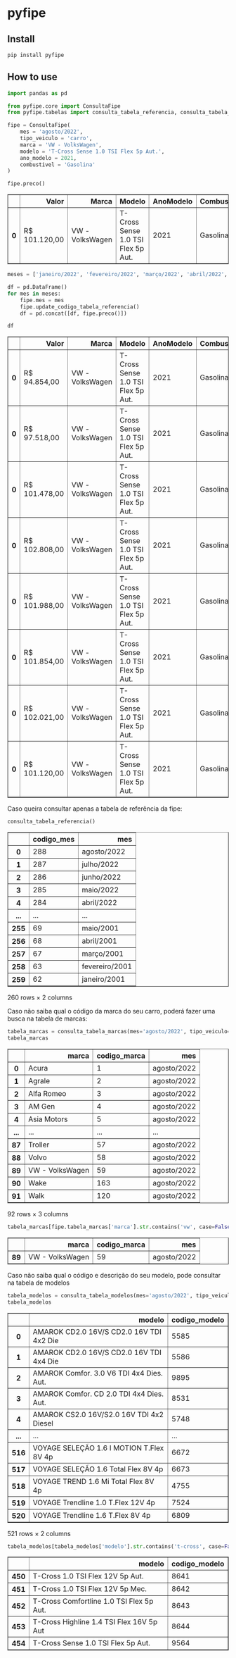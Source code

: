 pyfipe
================

<!-- WARNING: THIS FILE WAS AUTOGENERATED! DO NOT EDIT! -->

## Install

``` sh
pip install pyfipe
```

## How to use

``` python
import pandas as pd
```

``` python
from pyfipe.core import ConsultaFipe
from pyfipe.tabelas import consulta_tabela_referencia, consulta_tabela_marcas, consulta_tabela_modelos
```

``` python
fipe = ConsultaFipe(
    mes = 'agosto/2022',
    tipo_veiculo = 'carro',
    marca = 'VW - VolksWagen',
    modelo = 'T-Cross Sense 1.0 TSI Flex 5p Aut.',
    ano_modelo = 2021,
    combustivel = 'Gasolina'
)
```

``` python
fipe.preco()
```

<div>
<style scoped>
    .dataframe tbody tr th:only-of-type {
        vertical-align: middle;
    }

    .dataframe tbody tr th {
        vertical-align: top;
    }

    .dataframe thead th {
        text-align: right;
    }
</style>
<table border="1" class="dataframe">
  <thead>
    <tr style="text-align: right;">
      <th></th>
      <th>Valor</th>
      <th>Marca</th>
      <th>Modelo</th>
      <th>AnoModelo</th>
      <th>Combustivel</th>
      <th>CodigoFipe</th>
      <th>MesReferencia</th>
      <th>Autenticacao</th>
      <th>TipoVeiculo</th>
      <th>SiglaCombustivel</th>
      <th>DataConsulta</th>
    </tr>
  </thead>
  <tbody>
    <tr>
      <th>0</th>
      <td>R$ 101.120,00</td>
      <td>VW - VolksWagen</td>
      <td>T-Cross Sense 1.0 TSI Flex 5p Aut.</td>
      <td>2021</td>
      <td>Gasolina</td>
      <td>005520-4</td>
      <td>agosto de 2022</td>
      <td>f4wq6m4pj4djf</td>
      <td>1</td>
      <td>G</td>
      <td>quarta-feira, 24 de agosto de 2022 12:04</td>
    </tr>
  </tbody>
</table>
</div>

``` python
meses = ['janeiro/2022', 'fevereiro/2022', 'março/2022', 'abril/2022', 'maio/2022', 'junho/2022', 'julho/2022', 'agosto/2022']

df = pd.DataFrame()
for mes in meses:
    fipe.mes = mes
    fipe.update_codigo_tabela_referencia()
    df = pd.concat([df, fipe.preco()])

df
```

<div>
<style scoped>
    .dataframe tbody tr th:only-of-type {
        vertical-align: middle;
    }

    .dataframe tbody tr th {
        vertical-align: top;
    }

    .dataframe thead th {
        text-align: right;
    }
</style>
<table border="1" class="dataframe">
  <thead>
    <tr style="text-align: right;">
      <th></th>
      <th>Valor</th>
      <th>Marca</th>
      <th>Modelo</th>
      <th>AnoModelo</th>
      <th>Combustivel</th>
      <th>CodigoFipe</th>
      <th>MesReferencia</th>
      <th>Autenticacao</th>
      <th>TipoVeiculo</th>
      <th>SiglaCombustivel</th>
      <th>DataConsulta</th>
    </tr>
  </thead>
  <tbody>
    <tr>
      <th>0</th>
      <td>R$ 94.854,00</td>
      <td>VW - VolksWagen</td>
      <td>T-Cross Sense 1.0 TSI Flex 5p Aut.</td>
      <td>2021</td>
      <td>Gasolina</td>
      <td>005520-4</td>
      <td>janeiro de 2022</td>
      <td>cg6gzjs2n29fx</td>
      <td>1</td>
      <td>G</td>
      <td>quarta-feira, 24 de agosto de 2022 12:04</td>
    </tr>
    <tr>
      <th>0</th>
      <td>R$ 97.518,00</td>
      <td>VW - VolksWagen</td>
      <td>T-Cross Sense 1.0 TSI Flex 5p Aut.</td>
      <td>2021</td>
      <td>Gasolina</td>
      <td>005520-4</td>
      <td>fevereiro de 2022</td>
      <td>ch6p797h88mfx</td>
      <td>1</td>
      <td>G</td>
      <td>quarta-feira, 24 de agosto de 2022 12:04</td>
    </tr>
    <tr>
      <th>0</th>
      <td>R$ 101.478,00</td>
      <td>VW - VolksWagen</td>
      <td>T-Cross Sense 1.0 TSI Flex 5p Aut.</td>
      <td>2021</td>
      <td>Gasolina</td>
      <td>005520-4</td>
      <td>março de 2022</td>
      <td>f49rk6kznldjf</td>
      <td>1</td>
      <td>G</td>
      <td>quarta-feira, 24 de agosto de 2022 12:04</td>
    </tr>
    <tr>
      <th>0</th>
      <td>R$ 102.808,00</td>
      <td>VW - VolksWagen</td>
      <td>T-Cross Sense 1.0 TSI Flex 5p Aut.</td>
      <td>2021</td>
      <td>Gasolina</td>
      <td>005520-4</td>
      <td>abril de 2022</td>
      <td>f6v25c4673djf</td>
      <td>1</td>
      <td>G</td>
      <td>quarta-feira, 24 de agosto de 2022 12:04</td>
    </tr>
    <tr>
      <th>0</th>
      <td>R$ 101.988,00</td>
      <td>VW - VolksWagen</td>
      <td>T-Cross Sense 1.0 TSI Flex 5p Aut.</td>
      <td>2021</td>
      <td>Gasolina</td>
      <td>005520-4</td>
      <td>maio de 2022</td>
      <td>f5w868197ydjf</td>
      <td>1</td>
      <td>G</td>
      <td>quarta-feira, 24 de agosto de 2022 12:04</td>
    </tr>
    <tr>
      <th>0</th>
      <td>R$ 101.854,00</td>
      <td>VW - VolksWagen</td>
      <td>T-Cross Sense 1.0 TSI Flex 5p Aut.</td>
      <td>2021</td>
      <td>Gasolina</td>
      <td>005520-4</td>
      <td>junho de 2022</td>
      <td>f5rd7r84hvdjf</td>
      <td>1</td>
      <td>G</td>
      <td>quarta-feira, 24 de agosto de 2022 12:04</td>
    </tr>
    <tr>
      <th>0</th>
      <td>R$ 102.021,00</td>
      <td>VW - VolksWagen</td>
      <td>T-Cross Sense 1.0 TSI Flex 5p Aut.</td>
      <td>2021</td>
      <td>Gasolina</td>
      <td>005520-4</td>
      <td>julho de 2022</td>
      <td>f5yhd01kc3djf</td>
      <td>1</td>
      <td>G</td>
      <td>quarta-feira, 24 de agosto de 2022 12:04</td>
    </tr>
    <tr>
      <th>0</th>
      <td>R$ 101.120,00</td>
      <td>VW - VolksWagen</td>
      <td>T-Cross Sense 1.0 TSI Flex 5p Aut.</td>
      <td>2021</td>
      <td>Gasolina</td>
      <td>005520-4</td>
      <td>agosto de 2022</td>
      <td>f4wq6m4pj4djf</td>
      <td>1</td>
      <td>G</td>
      <td>quarta-feira, 24 de agosto de 2022 12:04</td>
    </tr>
  </tbody>
</table>
</div>

Caso queira consultar apenas a tabela de referência da fipe:

``` python
consulta_tabela_referencia()
```

<div>
<style scoped>
    .dataframe tbody tr th:only-of-type {
        vertical-align: middle;
    }

    .dataframe tbody tr th {
        vertical-align: top;
    }

    .dataframe thead th {
        text-align: right;
    }
</style>
<table border="1" class="dataframe">
  <thead>
    <tr style="text-align: right;">
      <th></th>
      <th>codigo_mes</th>
      <th>mes</th>
    </tr>
  </thead>
  <tbody>
    <tr>
      <th>0</th>
      <td>288</td>
      <td>agosto/2022</td>
    </tr>
    <tr>
      <th>1</th>
      <td>287</td>
      <td>julho/2022</td>
    </tr>
    <tr>
      <th>2</th>
      <td>286</td>
      <td>junho/2022</td>
    </tr>
    <tr>
      <th>3</th>
      <td>285</td>
      <td>maio/2022</td>
    </tr>
    <tr>
      <th>4</th>
      <td>284</td>
      <td>abril/2022</td>
    </tr>
    <tr>
      <th>...</th>
      <td>...</td>
      <td>...</td>
    </tr>
    <tr>
      <th>255</th>
      <td>69</td>
      <td>maio/2001</td>
    </tr>
    <tr>
      <th>256</th>
      <td>68</td>
      <td>abril/2001</td>
    </tr>
    <tr>
      <th>257</th>
      <td>67</td>
      <td>março/2001</td>
    </tr>
    <tr>
      <th>258</th>
      <td>63</td>
      <td>fevereiro/2001</td>
    </tr>
    <tr>
      <th>259</th>
      <td>62</td>
      <td>janeiro/2001</td>
    </tr>
  </tbody>
</table>
<p>260 rows × 2 columns</p>
</div>

Caso não saiba qual o código da marca do seu carro, poderá fazer uma
busca na tabela de marcas:

``` python
tabela_marcas = consulta_tabela_marcas(mes='agosto/2022', tipo_veiculo='carro')
tabela_marcas
```

<div>
<style scoped>
    .dataframe tbody tr th:only-of-type {
        vertical-align: middle;
    }

    .dataframe tbody tr th {
        vertical-align: top;
    }

    .dataframe thead th {
        text-align: right;
    }
</style>
<table border="1" class="dataframe">
  <thead>
    <tr style="text-align: right;">
      <th></th>
      <th>marca</th>
      <th>codigo_marca</th>
      <th>mes</th>
    </tr>
  </thead>
  <tbody>
    <tr>
      <th>0</th>
      <td>Acura</td>
      <td>1</td>
      <td>agosto/2022</td>
    </tr>
    <tr>
      <th>1</th>
      <td>Agrale</td>
      <td>2</td>
      <td>agosto/2022</td>
    </tr>
    <tr>
      <th>2</th>
      <td>Alfa Romeo</td>
      <td>3</td>
      <td>agosto/2022</td>
    </tr>
    <tr>
      <th>3</th>
      <td>AM Gen</td>
      <td>4</td>
      <td>agosto/2022</td>
    </tr>
    <tr>
      <th>4</th>
      <td>Asia Motors</td>
      <td>5</td>
      <td>agosto/2022</td>
    </tr>
    <tr>
      <th>...</th>
      <td>...</td>
      <td>...</td>
      <td>...</td>
    </tr>
    <tr>
      <th>87</th>
      <td>Troller</td>
      <td>57</td>
      <td>agosto/2022</td>
    </tr>
    <tr>
      <th>88</th>
      <td>Volvo</td>
      <td>58</td>
      <td>agosto/2022</td>
    </tr>
    <tr>
      <th>89</th>
      <td>VW - VolksWagen</td>
      <td>59</td>
      <td>agosto/2022</td>
    </tr>
    <tr>
      <th>90</th>
      <td>Wake</td>
      <td>163</td>
      <td>agosto/2022</td>
    </tr>
    <tr>
      <th>91</th>
      <td>Walk</td>
      <td>120</td>
      <td>agosto/2022</td>
    </tr>
  </tbody>
</table>
<p>92 rows × 3 columns</p>
</div>

``` python
tabela_marcas[fipe.tabela_marcas['marca'].str.contains('vw', case=False)]
```

<div>
<style scoped>
    .dataframe tbody tr th:only-of-type {
        vertical-align: middle;
    }

    .dataframe tbody tr th {
        vertical-align: top;
    }

    .dataframe thead th {
        text-align: right;
    }
</style>
<table border="1" class="dataframe">
  <thead>
    <tr style="text-align: right;">
      <th></th>
      <th>marca</th>
      <th>codigo_marca</th>
      <th>mes</th>
    </tr>
  </thead>
  <tbody>
    <tr>
      <th>89</th>
      <td>VW - VolksWagen</td>
      <td>59</td>
      <td>agosto/2022</td>
    </tr>
  </tbody>
</table>
</div>

Caso não saiba qual o código e descrição do seu modelo, pode consultar
na tabela de modelos

``` python
tabela_modelos = consulta_tabela_modelos(mes='agosto/2022', tipo_veiculo='carro', codigo_marca=59)
tabela_modelos
```

<div>
<style scoped>
    .dataframe tbody tr th:only-of-type {
        vertical-align: middle;
    }

    .dataframe tbody tr th {
        vertical-align: top;
    }

    .dataframe thead th {
        text-align: right;
    }
</style>
<table border="1" class="dataframe">
  <thead>
    <tr style="text-align: right;">
      <th></th>
      <th>modelo</th>
      <th>codigo_modelo</th>
    </tr>
  </thead>
  <tbody>
    <tr>
      <th>0</th>
      <td>AMAROK CD2.0 16V/S CD2.0 16V TDI 4x2 Die</td>
      <td>5585</td>
    </tr>
    <tr>
      <th>1</th>
      <td>AMAROK CD2.0 16V/S CD2.0 16V TDI 4x4 Die</td>
      <td>5586</td>
    </tr>
    <tr>
      <th>2</th>
      <td>AMAROK Comfor. 3.0 V6 TDI 4x4 Dies. Aut.</td>
      <td>9895</td>
    </tr>
    <tr>
      <th>3</th>
      <td>AMAROK Comfor. CD 2.0 TDI 4x4 Dies. Aut.</td>
      <td>8531</td>
    </tr>
    <tr>
      <th>4</th>
      <td>AMAROK CS2.0 16V/S2.0 16V TDI 4x2 Diesel</td>
      <td>5748</td>
    </tr>
    <tr>
      <th>...</th>
      <td>...</td>
      <td>...</td>
    </tr>
    <tr>
      <th>516</th>
      <td>VOYAGE SELEÇÃO 1.6 I MOTION T.Flex 8V 4p</td>
      <td>6672</td>
    </tr>
    <tr>
      <th>517</th>
      <td>VOYAGE SELEÇÃO 1.6 Total Flex 8V 4p</td>
      <td>6673</td>
    </tr>
    <tr>
      <th>518</th>
      <td>VOYAGE TREND 1.6 Mi Total Flex 8V 4p</td>
      <td>4755</td>
    </tr>
    <tr>
      <th>519</th>
      <td>VOYAGE Trendline 1.0 T.Flex 12V 4p</td>
      <td>7524</td>
    </tr>
    <tr>
      <th>520</th>
      <td>VOYAGE Trendline 1.6 T.Flex 8V 4p</td>
      <td>6809</td>
    </tr>
  </tbody>
</table>
<p>521 rows × 2 columns</p>
</div>

``` python
tabela_modelos[tabela_modelos['modelo'].str.contains('t-cross', case=False)]
```

<div>
<style scoped>
    .dataframe tbody tr th:only-of-type {
        vertical-align: middle;
    }

    .dataframe tbody tr th {
        vertical-align: top;
    }

    .dataframe thead th {
        text-align: right;
    }
</style>
<table border="1" class="dataframe">
  <thead>
    <tr style="text-align: right;">
      <th></th>
      <th>modelo</th>
      <th>codigo_modelo</th>
    </tr>
  </thead>
  <tbody>
    <tr>
      <th>450</th>
      <td>T-Cross 1.0 TSI Flex 12V 5p Aut.</td>
      <td>8641</td>
    </tr>
    <tr>
      <th>451</th>
      <td>T-Cross 1.0 TSI Flex 12V 5p Mec.</td>
      <td>8642</td>
    </tr>
    <tr>
      <th>452</th>
      <td>T-Cross Comfortline 1.0 TSI Flex 5p Aut.</td>
      <td>8643</td>
    </tr>
    <tr>
      <th>453</th>
      <td>T-Cross Highline 1.4 TSI Flex 16V 5p Aut</td>
      <td>8644</td>
    </tr>
    <tr>
      <th>454</th>
      <td>T-Cross Sense 1.0 TSI Flex 5p Aut.</td>
      <td>9564</td>
    </tr>
  </tbody>
</table>
</div>
